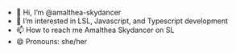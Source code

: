 - 👋 Hi, I’m @amalthea-skydancer
- 👀 I’m interested in LSL, Javascript, and Typescript development
- 📫 How to reach me Amalthea Skydancer on SL
- 😄 Pronouns: she/her


<!---
amalthea-skydancer/amalthea-skydancer is a ✨ special ✨ repository because its `README.md` (this file) appears on your GitHub profile.
You can click the Preview link to take a look at your changes.
--->
